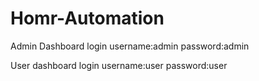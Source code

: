 # Homr-Automation
Admin Dashboard login 
username:admin
password:admin

User dashboard login 
username:user
password:user

